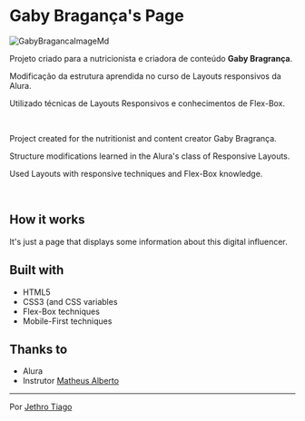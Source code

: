 # Gaby Bragança's Page

![GabyBragancaImageMd](https://user-images.githubusercontent.com/103612874/190838871-542b5372-809f-43ac-bfff-a8e3c06b0da1.jpg)

Projeto criado para a nutricionista e criadora de conteúdo <strong>Gaby Bragrança</strong>. 

Modificação da estrutura aprendida no curso de Layouts responsivos da Alura. 

Utilizado técnicas de Layouts Responsivos e conhecimentos de Flex-Box.

<br>

Project created for the nutritionist and content creator Gaby Bragrança. 

Structure modifications learned in the Alura's class of Responsive Layouts. 

Used Layouts with responsive techniques and Flex-Box knowledge.

<br>

## How it works

It's just a page that displays some information about this digital influencer.

## Built with

* HTML5
* CSS3 (and CSS variables
* Flex-Box techniques
* Mobile-First techniques

## Thanks to

* Alura
* Instrutor [Matheus Alberto](https://github.com/ikyrie)

---
Por [Jethro Tiago](https://github.com/JethroTiago)
